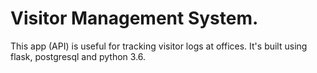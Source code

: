 # Visitor Management System.
This app (API) is useful for tracking visitor logs at offices. It's built using flask, postgresql and python 3.6.
